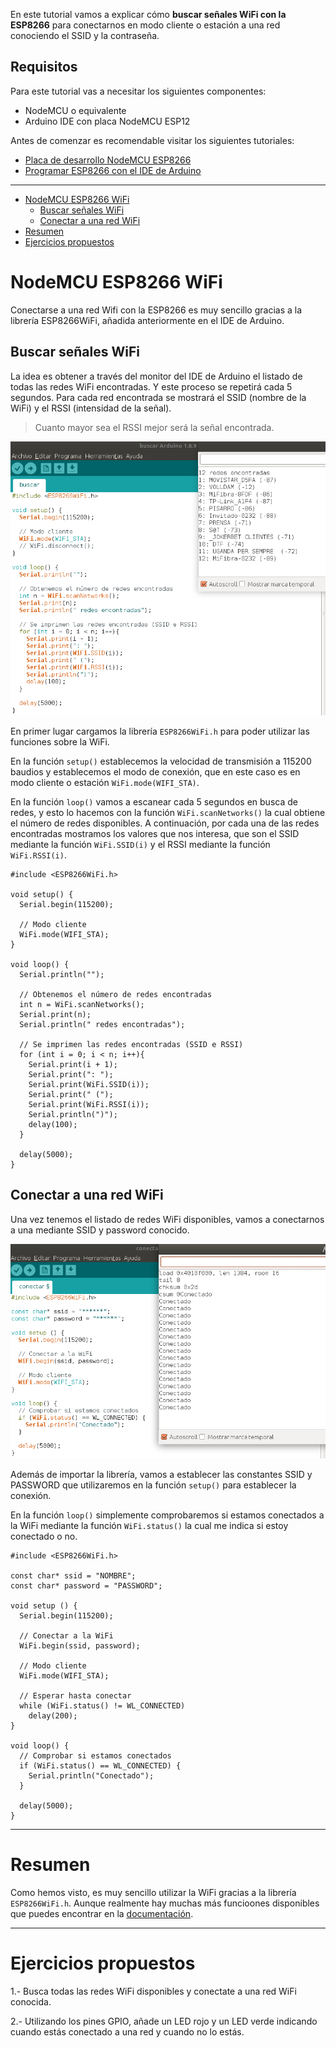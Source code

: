 En este tutorial vamos a explicar cómo **buscar señales WiFi con la ESP8266** para conectarnos en modo cliente o estación a una red conociendo el SSID y la contraseña.

## Requisitos

Para este tutorial vas a necesitar los siguientes componentes:

- NodeMCU o equivalente
- Arduino IDE con placa NodeMCU ESP12

Antes de comenzar es recomendable visitar los siguientes tutoriales:

- [Placa de desarrollo NodeMCU ESP8266](nodemcu-esp8266)
- [Programar ESP8266 con el IDE de Arduino](nodemcu-esp8266-arduino_ide)

---

<div class="toc">

- [NodeMCU ESP8266 WiFi](#nodemcu-esp8266-wifi)
  - [Buscar señales WiFi](#buscar-se%C3%B1ales-wifi)
  - [Conectar a una red WiFi](#conectar-a-una-red-wifi)
- [Resumen](#resumen)
- [Ejercicios propuestos](#ejercicios-propuestos)

</div>

# NodeMCU ESP8266 WiFi

Conectarse a una red Wifi con la ESP8266 es muy sencillo gracias a la librería ESP8266WiFi, añadida anteriormente en el IDE de Arduino.

## Buscar señales WiFi

La idea es obtener a través del monitor del IDE de Arduino el listado de todas las redes WiFi encontradas. Y este proceso se repetirá cada 5 segundos. Para cada red encontrada se mostrará el SSID (nombre de la WiFi) y el RSSI (intensidad de la señal). 

> Cuanto mayor sea el RSSI mejor será la señal encontrada.

![](img/buscar.png)

En primer lugar cargamos la librería `ESP8266WiFi.h` para poder utilizar las funciones sobre la WiFi. 

En la función `setup()` establecemos la velocidad de transmisión a 115200 baudios y establecemos el modo de conexión, que en este caso es en modo cliente o estación `WiFi.mode(WIFI_STA)`.

En la función `loop()` vamos a escanear cada 5 segundos en busca de redes, y esto lo hacemos con la función `WiFi.scanNetworks()` la cual obtiene el número de redes disponibles. A continuación, por cada una de las redes encontradas mostramos los valores que nos interesa, que son el SSID mediante la función `WiFi.SSID(i)` y el RSSI mediante la función `WiFi.RSSI(i)`.

```arduino
#include <ESP8266WiFi.h>

void setup() {
  Serial.begin(115200);

  // Modo cliente
  WiFi.mode(WIFI_STA);
}

void loop() {
  Serial.println("");

  // Obtenemos el número de redes encontradas
  int n = WiFi.scanNetworks();
  Serial.print(n);
  Serial.println(" redes encontradas");

  // Se imprimen las redes encontradas (SSID e RSSI)
  for (int i = 0; i < n; i++){
    Serial.print(i + 1);
    Serial.print(": ");
    Serial.print(WiFi.SSID(i));
    Serial.print(" (");
    Serial.print(WiFi.RSSI(i));
    Serial.println(")");
    delay(100);
  }

  delay(5000);
}
```

## Conectar a una red WiFi

Una vez tenemos el listado de redes WiFi disponibles, vamos a conectarnos a una mediante SSID y password conocido.

![](img/conectar.png)

Además de importar la librería, vamos a establecer las constantes SSID y PASSWORD que utilizaremos en la función `setup()` para establecer la conexión.

En la función `loop()` simplemente comprobaremos si estamos conectados a la WiFi mediante la función `WiFi.status()` la cual me indica si estoy conectado o no.

```arduino
#include <ESP8266WiFi.h>
 
const char* ssid = "NOMBRE";
const char* password = "PASSWORD";
 
void setup () {
  Serial.begin(115200);

  // Conectar a la WiFi
  WiFi.begin(ssid, password);

  // Modo cliente
  WiFi.mode(WIFI_STA);

  // Esperar hasta conectar
  while (WiFi.status() != WL_CONNECTED)
    delay(200);
}
 
void loop() {
  // Comprobar si estamos conectados
  if (WiFi.status() == WL_CONNECTED) {
    Serial.println("Conectado");
  }
  
  delay(5000);
}
```

---

# Resumen

Como hemos visto, es muy sencillo utilizar la WiFi gracias a la librería `ESP8266WiFi.h`. Aunque realmente hay muchas más funcioones disponibles que puedes encontrar en la [documentación](https://arduino-esp8266.readthedocs.io/en/latest/esp8266wifi/readme.html).

---

# Ejercicios propuestos

1.- Busca todas las redes WiFi disponibles y conectate a una red WiFi conocida.

2.- Utilizando los pines GPIO, añade un LED rojo y un LED verde indicando cuando estás conectado a una red y cuando no lo estás.
